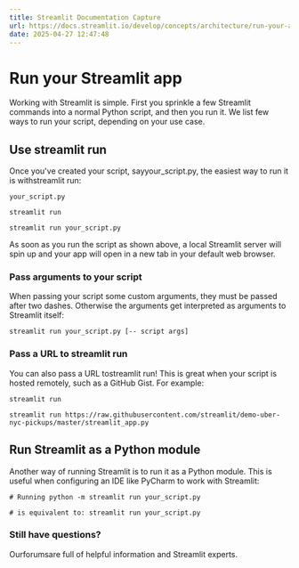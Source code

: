 ```yaml
---
title: Streamlit Documentation Capture
url: https://docs.streamlit.io/develop/concepts/architecture/run-your-app
date: 2025-04-27 12:47:48
---
```


# Run your Streamlit app

Working with Streamlit is simple. First you sprinkle a few Streamlit commands into a normal Python script, and then you run it. We list few ways to run your script, depending on your use case.

## Use streamlit run

Once you've created your script, sayyour_script.py, the easiest way to run it is withstreamlit run:

`your_script.py`

`streamlit run`

`streamlit run your_script.py`

As soon as you run the script as shown above, a local Streamlit server will spin up and your app will open in a new tab in your default web browser.

### Pass arguments to your script

When passing your script some custom arguments, they must be passed after two dashes. Otherwise the arguments get interpreted as arguments to Streamlit itself:

`streamlit run your_script.py [-- script args]`

### Pass a URL to streamlit run

You can also pass a URL tostreamlit run! This is great when your script is hosted remotely, such as a GitHub Gist. For example:

`streamlit run`

`streamlit run https://raw.githubusercontent.com/streamlit/demo-uber-nyc-pickups/master/streamlit_app.py`

## Run Streamlit as a Python module

Another way of running Streamlit is to run it as a Python module. This is useful when configuring an IDE like PyCharm to work with Streamlit:

`# Running
python -m streamlit run your_script.py`

`# is equivalent to:
streamlit run your_script.py`

### Still have questions?

Ourforumsare full of helpful information and Streamlit experts.
